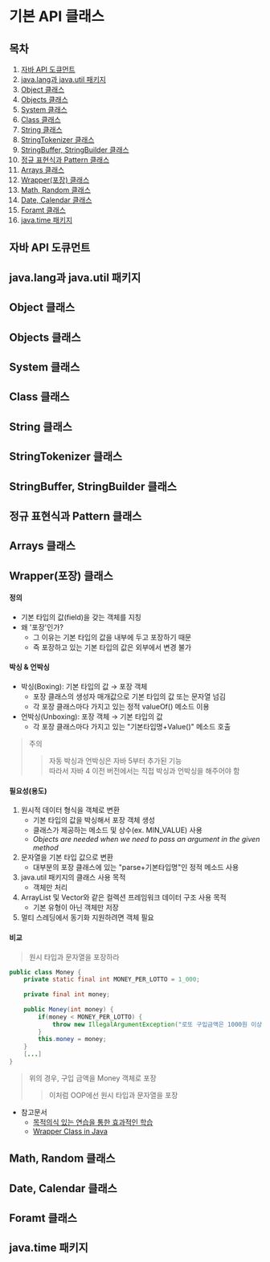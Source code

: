 기본 API 클래스
============

## 목차
1. [자바 API 도큐먼트](#자바-api-도큐먼트)
2. [java.lang과 java.util 패키지](#java.lang과-java.util-패키지)
3. [Object 클래스](#object-클래스)
4. [Objects 클래스](#objects-클래스)
5. [System 클래스](#system-클래스)
6. [Class 클래스](#class-클래스)
7. [String 클래스](#string-클래스)
8. [StringTokenizer 클래스](#stringtokenizer-클래스)
9. [StringBuffer, StringBuilder 클래스](#stringbuffer,-stringbuilder-클래스)
10. [정규 표현식과 Pattern 클래스](#정규-표현식과-pattern-클래스)
11. [Arrays 클래스](#arrays-클래스)
12. [Wrapper(포장) 클래스](#wrapper(포장)-클래스)
13. [Math, Random 클래스](#math,-random-클래스)
14. [Date, Calendar 클래스](#date,-calendar-클래스)
15. [Foramt 클래스](#format-클래스)
16. [java.time 패키지](#java.time-패키지)

## 자바 API 도큐먼트

## java.lang과 java.util 패키지

## Object 클래스

## Objects 클래스

## System 클래스

## Class 클래스

## String 클래스

## StringTokenizer 클래스

## StringBuffer, StringBuilder 클래스

## 정규 표현식과 Pattern 클래스

## Arrays 클래스

## Wrapper(포장) 클래스

#### 정의
+ 기본 타입의 값(field)을 갖는 객체를 지칭
+ 왜 '포장'인가?
	+ 그 이유는 기본 타입의 값을 내부에 두고 포장하기 때문
	+ 즉 포장하고 있는 기본 타입의 값은 외부에서 변경 불가

#### 박싱 & 언박싱
+ 박싱(Boxing): 기본 타입의 값 → 포장 객체
	+ 포장 클래스의 생성자 매개값으로 기본 타입의 값 또는 문자열 넘김
	+ 각 포장 클래스마다 가지고 있는 정적 valueOf() 메소드 이용
+ 언박싱(Unboxing): 포장 객체 → 기본 타입의 값
	+ 각 포장 클래스마다 가지고 있는 "기본타입명+Value()" 메소드 호출

> 주의
>> 자동 박싱과 언박싱은 자바 5부터 추가된 기능  
>> 따라서 자바 4 이전 버전에서는 직접 박싱과 언박싱을 해주어야 함  

#### 필요성(용도)
1. 원시적 데이터 형식을 객체로 변환
	+ 기본 타입의 값을 박싱해서 포장 객체 생성
	+ 클래스가 제공하는 메소드 및 상수(ex. MIN_VALUE) 사용
	+ *Objects are needed when we need to pass an argument in the given method*
2. 문자열을 기본 타입 값으로 변환
	+ 대부분의 포장 클래스에 있는 "parse+기본타입명"인 정적 메소드 사용
3. java.util 패키지의 클래스 사용 목적
	+ 객체만 처리
4. ArrayList 및 Vector와 같은 컬렉션 프레임워크 데이터 구조 사용 목적
	+ 기본 유형이 아닌 객체만 저장
5. 멀티 스레딩에서 동기화 지원하려면 객체 필요

#### 비교


> 원시 타입과 문자열을 포장하라  

```java
public class Money {
	private static final int MONEY_PER_LOTTO = 1_000;
	
	private final int money;
	
	public Money(int money) {
		if(money < MONEY_PER_LOTTO) {
			throw new IllegalArgumentException("로또 구입금액은 1000원 이상이어야 합니다.");
		}
		this.money = money;
	}
	[...]
}
```

> 위의 경우, 구입 금액을 Money 객체로 포장  
>> 이처럼 OOP에선 원시 타입과 문자열을 포장

+ 참고문서
	+ [목적의식 있는 연습을 통한 효과적인 학습](http://woowabros.github.io/woowabros/2019/05/02/techcourse.html?fbclid=IwAR3XaCT6eav1_xZE9ZnjCR2u3s4Ci96eosWGE6qsiWIM6wpplms4ca6qbfs)
	+ [Wrapper Class in Java](https://data-flair.training/blogs/wrapper-class-in-java/)

## Math, Random 클래스

## Date, Calendar 클래스

## Foramt 클래스

## java.time 패키지

